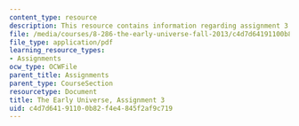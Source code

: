 ```yaml
---
content_type: resource
description: This resource contains information regarding assignment 3.
file: /media/courses/8-286-the-early-universe-fall-2013/c4d7d64191100b82f4e4845f2af9c719_MIT8_286F13_ps3.pdf
file_type: application/pdf
learning_resource_types:
- Assignments
ocw_type: OCWFile
parent_title: Assignments
parent_type: CourseSection
resourcetype: Document
title: The Early Universe, Assignment 3
uid: c4d7d641-9110-0b82-f4e4-845f2af9c719
---
```

